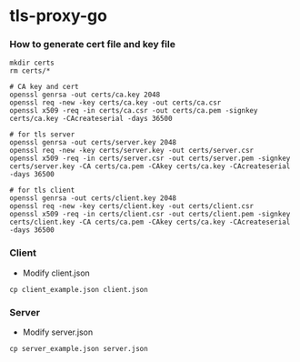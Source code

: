 # tls-proxy-go



### How to generate cert file and key file

```
mkdir certs
rm certs/*

# CA key and cert
openssl genrsa -out certs/ca.key 2048
openssl req -new -key certs/ca.key -out certs/ca.csr
openssl x509 -req -in certs/ca.csr -out certs/ca.pem -signkey certs/ca.key -CAcreateserial -days 36500

# for tls server
openssl genrsa -out certs/server.key 2048
openssl req -new -key certs/server.key -out certs/server.csr
openssl x509 -req -in certs/server.csr -out certs/server.pem -signkey certs/server.key -CA certs/ca.pem -CAkey certs/ca.key -CAcreateserial -days 36500

# for tls client
openssl genrsa -out certs/client.key 2048
openssl req -new -key certs/client.key -out certs/client.csr
openssl x509 -req -in certs/client.csr -out certs/client.pem -signkey certs/client.key -CA certs/ca.pem -CAkey certs/ca.key -CAcreateserial -days 36500
```

### Client

* Modify client.json
```
cp client_example.json client.json
```

### Server

* Modify server.json
```
cp server_example.json server.json
```

